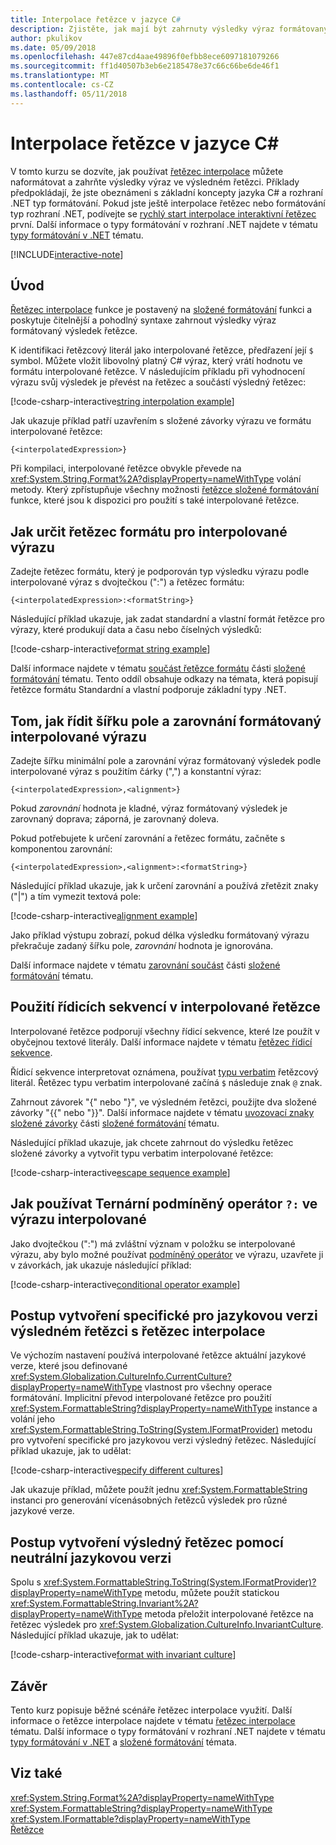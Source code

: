 ```yaml
---
title: Interpolace řetězce v jazyce C#
description: Zjistěte, jak mají být zahrnuty výsledky výraz formátovaný výsledek řetězec v jazyce C# s interpolace řetězec.
author: pkulikov
ms.date: 05/09/2018
ms.openlocfilehash: 447e87cd4aae49896f0efbb8ece6097181079266
ms.sourcegitcommit: ff1d40507b3eb6e2185478e37c66c66be6de46f1
ms.translationtype: MT
ms.contentlocale: cs-CZ
ms.lasthandoff: 05/11/2018
---
```

# <a name="string-interpolation-in-c"></a>Interpolace řetězce v jazyce C# #

V tomto kurzu se dozvíte, jak používat [řetězec interpolace](../language-reference/tokens/interpolated.md) můžete naformátovat a zahrňte výsledky výraz ve výsledném řetězci. Příklady předpokládají, že jste obeznámeni s základní koncepty jazyka C# a rozhraní .NET typ formátování. Pokud jste ještě interpolace řetězec nebo formátování typ rozhraní .NET, podívejte se [rychlý start interpolace interaktivní řetězec](../quick-starts/interpolated-strings.yml) první. Další informace o typy formátování v rozhraní .NET najdete v tématu [typy formátování v .NET](../../standard/base-types/formatting-types.md) tématu.

[!INCLUDE[interactive-note](~/includes/csharp-interactive-note.md)]

## <a name="introduction"></a>Úvod

[Řetězec interpolace](../language-reference/tokens/interpolated.md) funkce je postavený na [složené formátování](../../standard/base-types/composite-formatting.md) funkci a poskytuje čitelnější a pohodlný syntaxe zahrnout výsledky výraz formátovaný výsledek řetězce.

K identifikaci řetězcový literál jako interpolované řetězce, předřazení její `$` symbol. Můžete vložit libovolný platný C# výraz, který vrátí hodnotu ve formátu interpolované řetězce. V následujícím příkladu při vyhodnocení výrazu svůj výsledek je převést na řetězec a součástí výsledný řetězec:

[!code-csharp-interactive[string interpolation example](~/samples/snippets/csharp/tutorials/string-interpolation/Program.cs#1)]

Jak ukazuje příklad patří uzavřením s složené závorky výrazu ve formátu interpolované řetězce:

```
{<interpolatedExpression>}
```

Při kompilaci, interpolované řetězce obvykle převede na <xref:System.String.Format%2A?displayProperty=nameWithType> volání metody. Který zpřístupňuje všechny možnosti [řetězce složené formátování](../../standard/base-types/composite-formatting.md) funkce, které jsou k dispozici pro použití s také interpolované řetězce.

## <a name="how-to-specify-a-format-string-for-an-interpolated-expression"></a>Jak určit řetězec formátu pro interpolované výrazu

Zadejte řetězec formátu, který je podporován typ výsledku výrazu podle interpolované výraz s dvojtečkou (":") a řetězec formátu:

```
{<interpolatedExpression>:<formatString>}
```

Následující příklad ukazuje, jak zadat standardní a vlastní formát řetězce pro výrazy, které produkují data a času nebo číselných výsledků:

[!code-csharp-interactive[format string example](~/samples/snippets/csharp/tutorials/string-interpolation/Program.cs#2)]

Další informace najdete v tématu [součást řetězce formátu](../../standard/base-types/composite-formatting.md#format-string-component) části [složené formátování](../../standard/base-types/composite-formatting.md) tématu. Tento oddíl obsahuje odkazy na témata, která popisují řetězce formátu Standardní a vlastní podporuje základní typy .NET.

## <a name="how-to-control-the-field-width-and-alignment-of-the-formatted-interpolated-expression"></a>Tom, jak řídit šířku pole a zarovnání formátovaný interpolované výrazu

Zadejte šířku minimální pole a zarovnání výraz formátovaný výsledek podle interpolované výraz s použitím čárky (",") a konstantní výraz:

```
{<interpolatedExpression>,<alignment>}
```

Pokud *zarovnání* hodnota je kladné, výraz formátovaný výsledek je zarovnaný doprava; záporná, je zarovnaný doleva.

Pokud potřebujete k určení zarovnání a řetězec formátu, začněte s komponentou zarovnání:

```
{<interpolatedExpression>,<alignment>:<formatString>}
```

Následující příklad ukazuje, jak k určení zarovnání a používá zřetězit znaky ("|") a tím vymezit textová pole:

[!code-csharp-interactive[alignment example](~/samples/snippets/csharp/tutorials/string-interpolation/Program.cs#3)]

Jako příklad výstupu zobrazí, pokud délka výsledku formátovaný výrazu překračuje zadaný šířku pole, *zarovnání* hodnota je ignorována.

Další informace najdete v tématu [zarovnání součást](../../standard/base-types/composite-formatting.md#alignment-component) části [složené formátování](../../standard/base-types/composite-formatting.md) tématu.

## <a name="how-to-use-escape-sequences-in-an-interpolated-string"></a>Použití řídicích sekvencí v interpolované řetězce

Interpolované řetězce podporují všechny řídicí sekvence, které lze použít v obyčejnou textové literály. Další informace najdete v tématu [řetězec řídicí sekvence](../programming-guide/strings/index.md#string-escape-sequences).

Řídicí sekvence interpretovat oznámena, používat [typu verbatim](../language-reference/tokens/verbatim.md) řetězcový literál. Řetězec typu verbatim interpolované začíná `$` následuje znak `@` znak.

Zahrnout závorek "{" nebo "}", ve výsledném řetězci, použijte dva složené závorky "{{" nebo "}}". Další informace najdete v tématu [uvozovací znaky složené závorky](../../standard/base-types/composite-formatting.md#escaping-braces) části [složené formátování](../../standard/base-types/composite-formatting.md) tématu.

Následující příklad ukazuje, jak chcete zahrnout do výsledku řetězec složené závorky a vytvořit typu verbatim interpolované řetězce:

[!code-csharp-interactive[escape sequence example](~/samples/snippets/csharp/tutorials/string-interpolation/Program.cs#4)]

## <a name="how-to-use-a-ternary-conditional-operator--in-an-interpolated-expression"></a>Jak používat Ternární podmíněný operátor `?:` ve výrazu interpolované

Jako dvojtečkou (":") má zvláštní význam v položku se interpolované výrazu, aby bylo možné používat [podmíněný operátor](../language-reference/operators/conditional-operator.md) ve výrazu, uzavřete ji v závorkách, jak ukazuje následující příklad:

[!code-csharp-interactive[conditional operator example](~/samples/snippets/csharp/tutorials/string-interpolation/Program.cs#5)]

## <a name="how-to-create-a-culture-specific-result-string-with-string-interpolation"></a>Postup vytvoření specifické pro jazykovou verzi výsledném řetězci s řetězec interpolace

Ve výchozím nastavení používá interpolované řetězce aktuální jazykové verze, které jsou definované <xref:System.Globalization.CultureInfo.CurrentCulture?displayProperty=nameWithType> vlastnost pro všechny operace formátování. Implicitní převod interpolované řetězce pro použití <xref:System.FormattableString?displayProperty=nameWithType> instance a volání jeho <xref:System.FormattableString.ToString(System.IFormatProvider)> metodu pro vytvoření specifické pro jazykovou verzi výsledný řetězec. Následující příklad ukazuje, jak to udělat:

[!code-csharp-interactive[specify different cultures](~/samples/snippets/csharp/tutorials/string-interpolation/Program.cs#6)]

Jak ukazuje příklad, můžete použít jednu <xref:System.FormattableString> instanci pro generování vícenásobných řetězců výsledek pro různé jazykové verze.

## <a name="how-to-create-a-result-string-using-the-invariant-culture"></a>Postup vytvoření výsledný řetězec pomocí neutrální jazykovou verzi

Spolu s <xref:System.FormattableString.ToString(System.IFormatProvider)?displayProperty=nameWithType> metodu, můžete použít statickou <xref:System.FormattableString.Invariant%2A?displayProperty=nameWithType> metoda přeložit interpolované řetězce na řetězec výsledek pro <xref:System.Globalization.CultureInfo.InvariantCulture>. Následující příklad ukazuje, jak to udělat:

[!code-csharp-interactive[format with invariant culture](~/samples/snippets/csharp/tutorials/string-interpolation/Program.cs#7)]

## <a name="conclusion"></a>Závěr

Tento kurz popisuje běžné scénáře řetězec interpolace využití. Další informace o řetězce interpolace najdete v tématu [řetězec interpolace](../language-reference/tokens/interpolated.md) tématu. Další informace o typy formátování v rozhraní .NET najdete v tématu [typy formátování v .NET](../../standard/base-types/formatting-types.md) a [složené formátování](../../standard/base-types/composite-formatting.md) témata.

## <a name="see-also"></a>Viz také

<xref:System.String.Format%2A?displayProperty=nameWithType>  
<xref:System.FormattableString?displayProperty=nameWithType>  
<xref:System.IFormattable?displayProperty=nameWithType>  
[Řetězce](../programming-guide/strings/index.md)  
